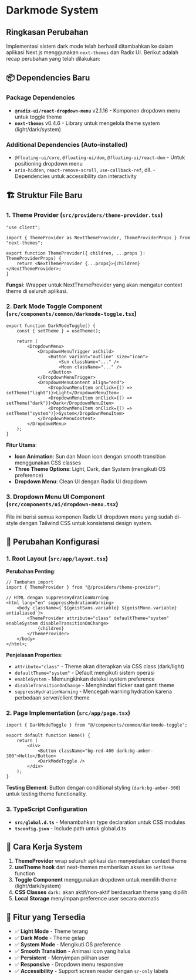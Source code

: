 # Darkmode System

## Ringkasan Perubahan

Implementasi sistem dark mode telah berhasil ditambahkan ke dalam aplikasi Next.js menggunakan `next-themes` dan Radix UI. Berikut adalah recap perubahan yang telah dilakukan:

## 📦 Dependencies Baru

### Package Dependencies

- **`@radix-ui/react-dropdown-menu`** v2.1.16 - Komponen dropdown menu untuk toggle theme
- **`next-themes`** v0.4.6 - Library untuk mengelola theme system (light/dark/system)

### Additional Dependencies (Auto-installed)

- `@floating-ui/core`, `@floating-ui/dom`, `@floating-ui/react-dom` - Untuk positioning dropdown menu
- `aria-hidden`, `react-remove-scroll`, `use-callback-ref`, dll. - Dependencies untuk accessibility dan interactivity

## 🏗️ Struktur File Baru

### 1. Theme Provider (`src/providers/theme-provider.tsx`)

```tsx
"use client";

import { ThemeProvider as NextThemeProvider, ThemeProviderProps } from "next-themes";

export function ThemeProvider({ children, ...props }: ThemeProviderProps) {
	return <NextThemeProvider {...props}>{children}</NextThemeProvider>;
}
```

**Fungsi**: Wrapper untuk NextThemeProvider yang akan mengatur context theme di seluruh aplikasi.

### 2. Dark Mode Toggle Component (`src/components/common/darkmode-toggle.tsx`)

```tsx
export function DarkModeToggle() {
	const { setTheme } = useTheme();

	return (
		<DropdownMenu>
			<DropdownMenuTrigger asChild>
				<Button variant="outline" size="icon">
					<Sun className="..." />
					<Moon className="..." />
				</Button>
			</DropdownMenuTrigger>
			<DropdownMenuContent align="end">
				<DropdownMenuItem onClick={() => setTheme("light")}>Light</DropdownMenuItem>
				<DropdownMenuItem onClick={() => setTheme("dark")}>Dark</DropdownMenuItem>
				<DropdownMenuItem onClick={() => setTheme("system")}>System</DropdownMenuItem>
			</DropdownMenuContent>
		</DropdownMenu>
	);
}
```

**Fitur Utama**:

- **Icon Animation**: Sun dan Moon icon dengan smooth transition menggunakan CSS classes
- **Three Theme Options**: Light, Dark, dan System (mengikuti OS preference)
- **Dropdown Menu**: Clean UI dengan Radix UI dropdown

### 3. Dropdown Menu UI Component (`src/components/ui/dropdown-menu.tsx`)

File ini berisi semua komponen Radix UI dropdown menu yang sudah di-style dengan Tailwind CSS untuk konsistensi design system.

## 🔧 Perubahan Konfigurasi

### 1. Root Layout (`src/app/layout.tsx`)

**Perubahan Penting**:

```tsx
// Tambahan import
import { ThemeProvider } from "@/providers/theme-provider";

// HTML dengan suppressHydrationWarning
<html lang="en" suppressHydrationWarning>
	<body className={`${geistSans.variable} ${geistMono.variable} antialiased`}>
		<ThemeProvider attribute="class" defaultTheme="system" enableSystem disableTransitionOnChange>
			{children}
		</ThemeProvider>
	</body>
</html>;
```

**Penjelasan Properties**:

- `attribute="class"` - Theme akan diterapkan via CSS class (dark/light)
- `defaultTheme="system"` - Default mengikuti sistem operasi
- `enableSystem` - Memungkinkan deteksi system preference
- `disableTransitionOnChange` - Menghindari flicker saat ganti theme
- `suppressHydrationWarning` - Mencegah warning hydration karena perbedaan server/client theme

### 2. Page Implementation (`src/app/page.tsx`)

```tsx
import { DarkModeToggle } from "@/components/common/darkmode-toggle";

export default function Home() {
	return (
		<div>
			<Button className="bg-red-400 dark:bg-amber-300">Hello</Button>
			<DarkModeToggle />
		</div>
	);
}
```

**Testing Element**: Button dengan conditional styling (`dark:bg-amber-300`) untuk testing theme functionality.

### 3. TypeScript Configuration

- **`src/global.d.ts`** - Menambahkan type declaration untuk CSS modules
- **`tsconfig.json`** - Include path untuk global.d.ts

## 🔄 Cara Kerja System

1. **ThemeProvider** wrap seluruh aplikasi dan menyediakan context theme
2. **useTheme hook** dari next-themes memberikan akses ke `setTheme` function
3. **Toggle Component** menggunakan dropdown untuk memilih theme (light/dark/system)
4. **CSS Classes** `dark:` akan aktif/non-aktif berdasarkan theme yang dipilih
5. **Local Storage** menyimpan preference user secara otomatis

## 📱 Fitur yang Tersedia

- ✅ **Light Mode** - Theme terang
- ✅ **Dark Mode** - Theme gelap
- ✅ **System Mode** - Mengikuti OS preference
- ✅ **Smooth Transition** - Animasi icon yang halus
- ✅ **Persistent** - Menyimpan pilihan user
- ✅ **Responsive** - Dropdown menu responsive
- ✅ **Accessibility** - Support screen reader dengan `sr-only` labels
